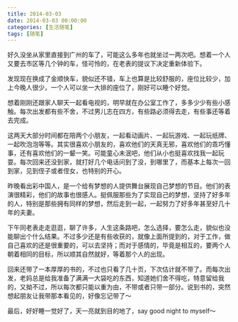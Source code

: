 ```yaml
---
title: 2014-03-03
date: 2014-03-03 00:00:00
categories: [生活随笔]
tags: [随笔]
---
```


好久没坐从家里直接到广州的车了，可能这么多年也就坐过一两次吧。想着一个人又要去市区等几个钟的车，怪可怜的，在老表的提议下决定重新体验下。

发现现在换成了金顺快车，貌似还不错，车上也算是比较舒服的，座位比较少，加上今晚人很少，一个人可以坐一大排的座位了，刚好可以睡个好觉。

想着刚刚还跟家人聊天一起看电视的，明早就在办公室工作了，多多少少有些小感触。每次出发都有些不舍，不过男儿志在四方，有些路必须得去走，有些事还等着去完成。

这两天大部分时间都在陪两个小朋友，一起看动画片、一起玩游戏、一起玩纸牌、一起吹泡泡等等。其实很喜欢小朋友的，喜欢他们的天真无邪，喜欢他们的乖巧懂事，还有喜欢他们的一颦一笑。可能童心未泯吧，他们从小也挺喜欢找我一起玩耍。每次回来还没到家，就打好几个电话问到了没，到哪里了，而基本上每次一回到家，见到侄子或者侄女，也特别的开心。

昨晚看出彩中国人，是一个给有梦想的人提供舞台展现自己梦想的节目。他们的表演很精彩，他们的故事也很感人。挺佩服那些为了实现自己的梦想，坚持了好多年的人，特别是那些拥有同样的梦想，然后走到一起，一起努力了好多年甚至好几十年的夫妻。

下午同老表走走逛逛，聊了许多，人生这条路吧，怎么选择，要怎么走，貌似也没能聊出个什么结果。不过多少还是有些收获的，就像上面所提到的，对于工作，做自己喜欢的还是很重要的，可以去坚持；而对于感情的，毕竟是相互的，要两个人朝着相同的目标，所以顺其自然就好，等着那个人的出现。

回来还带了一本厚厚的书的，不过也只看了几十页，下次估计就不带了。而每次出发，老妈总是给我准备了满满一大袋吃的东西，知道她们舍不得吃，特意留给我的，又拗不过，所以每次都只能以重为由，不带或者只带一部分。说到书的，突然想起朋友让我带那本看见的，好像忘记带了～

最后，好好睡一觉好了，天一亮就到目的地了，say good night to myself～